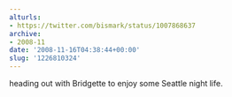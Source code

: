 ```yaml
---
alturls:
- https://twitter.com/bismark/status/1007868637
archive:
- 2008-11
date: '2008-11-16T04:38:44+00:00'
slug: '1226810324'
---
```


heading out with Bridgette to enjoy some Seattle night life.

